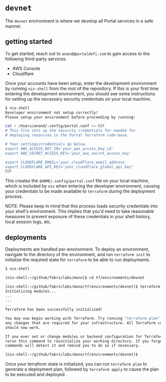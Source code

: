 # `devnet`

The `devnet` environment is where we develop all Portal services in a safe manner.


## getting started

To get started, reach out to `anand@portaldefi.com` to gain access to the following third-party services:

- AWS Console
- Cloudflare

Once your accounts have been setup, enter the development environment by running `nix-shell` from the root of the repository. If this is your first time entering the development environment, you should see some instructions for setting up the necessary security credentials on your local machine.

```bash
$ nix-shell
Developer environment not setup correctly!
Please setup your environment before proceeding by running:

cat > /Users/anand/.config/portal.conf <<-EOF
# This file sets up the security credentials for needed for
# deploying resources in the Portal Terraform code-base.

# Your settings/credentials go below.
export AWS_ACCESS_KEY_ID='your_aws_access_key_id'
export AWS_SECRET_ACCESS_KEY='your_aws_secret_access_key'

export CLOUDFLARE_EMAIL='your_cloudflare_email_address'
export CLOUDFLARE_API_KEY='your_cloudflare_global_api_key'
EOF
```

This creates the `$HOME/.config/portal.conf` file on your local machine, which is included by `nix` when entering the developer environment, causing your credentials to be made available to `terraform` during the deployment process.

NOTE: Please keep in mind that this process loads security credentials into your shell's environment. This implies that you'd need to take reasonable measures to prevent exposure of these credentials in your shell history, local session logs, etc.


## deployments

Deployments are handled per-environment. To deploy an environment, navigate to the directory of the environment, and run `terraform init` to initialize the required state for `terraform` to be able to run deployments.

```bash
$ nix-shell

[nix-shell:~/github/fabriclabs/mono]$ cd tf/environments/devnet

[nix-shell:~/github/fabriclabs/mono/tf/environments/devnet]$ terraform init
Initializing modules...
...
...
...
Terraform has been successfully initialized!

You may now begin working with Terraform. Try running "terraform plan" to see
any changes that are required for your infrastructure. All Terraform commands
should now work.

If you ever set or change modules or backend configuration for Terraform,
rerun this command to reinitialize your working directory. If you forget, other
commands will detect it and remind you to do so if necessary.

[nix-shell:~/github/fabriclabs/mono/tf/environments/devnet]$
```

Once your terraform state is initialized, you can run `terraform plan` to generate a deployment plan, followed by `terraform apply` to cause the plan to be executed and deployed.
